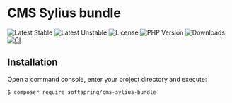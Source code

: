 # CMS Sylius bundle

![Latest Stable](https://img.shields.io/packagist/v/softspring/cms-sylius-bundle?label=stable&style=flat-square)
![Latest Unstable](https://img.shields.io/packagist/v/softspring/cms-sylius-bundle?label=unstable&style=flat-square&include_prereleases)
![License](https://img.shields.io/packagist/l/softspring/cms-sylius-bundle?style=flat-square)
![PHP Version](https://img.shields.io/packagist/dependency-v/softspring/cms-sylius-bundle/php?style=flat-square)
![Downloads](https://img.shields.io/packagist/dt/softspring/cms-sylius-bundle?style=flat-square)
[![CI](https://img.shields.io/github/actions/workflow/status/softspring/cms-sylius-bundle/php.yml?branch=5.3&style=flat-square&label=CI)](https://github.com/softspring/cms-sylius-bundle/actions/workflows/php.yml)

## Installation

Open a command console, enter your project directory and execute:

```console
$ composer require softspring/cms-sylius-bundle
```

